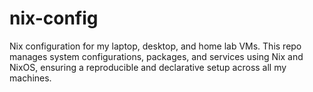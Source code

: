 # nix-config
Nix configuration for my laptop, desktop, and home lab VMs. This repo manages system configurations, packages, and services using Nix and NixOS, ensuring a reproducible and declarative setup across all my machines.
